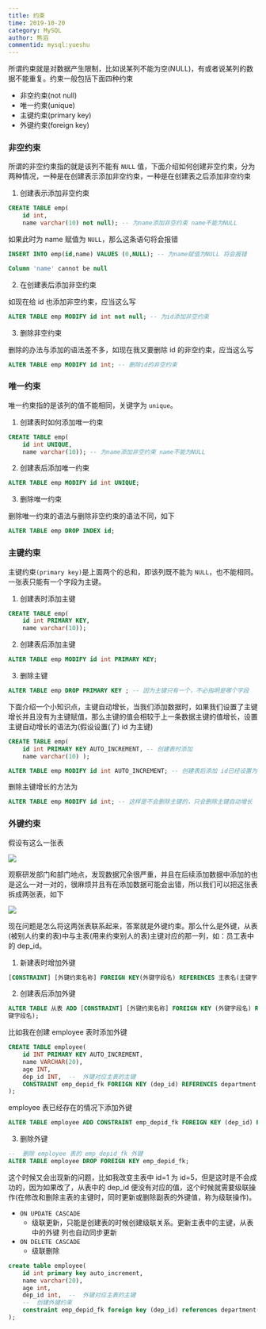 ```yaml
---
title: 约束
time: 2019-10-20
category: MySQL
author: 熊滔
commentid: mysql:yueshu
---
```


所谓约束就是对数据产生限制，比如说某列不能为空(NULL)，有或者说某列的数据不能重复。约束一般包括下面四种约束

- 非空约束(not null)
- 唯一约束(unique)
- 主键约束(primary key)
- 外键约束(foreign key)

### 非空约束

所谓的非空约束指的就是该列不能有 `NULL` 值，下面介绍如何创建非空约束，分为两种情况，一种是在创建表示添加非空约束，一种是在创建表之后添加非空约束

1. 创建表示添加非空约束

```sql
CREATE TABLE emp(
    id int,
    name varchar(10) not null); -- 为name添加非空约束 name不能为NULL
```

如果此时为 name 赋值为 `NULL`，那么这条语句将会报错

```sql
INSERT INTO emp(id,name) VALUES (0,NULL); -- 为name赋值为NULL 将会报错
```

```sql
Column 'name' cannot be null
```

2. 在创建表后添加非空约束

如现在给 id 也添加非空约束，应当这么写

```sql
ALTER TABLE emp MODIFY id int not null; -- 为id添加非空约束
```

3. 删除非空约束

删除的办法与添加的语法差不多，如现在我又要删除 id 的非空约束，应当这么写

```sql
ALTER TABLE emp MODIFY id int; -- 删除id的非空约束
```

### 唯一约束

唯一约束指的是该列的值不能相同，关键字为 `unique`。

1. 创建表时如何添加唯一约束

```sql
CREATE TABLE emp(
    id int UNIQUE,
    name varchar(10)); -- 为name添加非空约束 name不能为NULL
```

2. 创建表后添加唯一约束

```sql
ALTER TABLE emp MODIFY id int UNIQUE;
```

3. 删除唯一约束

删除唯一约束的语法与删除非空约束的语法不同，如下

```sql
ALTER TABLE emp DROP INDEX id;
```

### 主键约束

主键约束`(primary key)`是上面两个的总和，即该列既不能为 `NULL`，也不能相同。一张表只能有一个字段为主键。

1. 创建表时添加主键

```sql
CREATE TABLE emp(
    id int PRIMARY KEY,
    name varchar(10)); 
```

2. 创建表后添加主键

```sql
ALTER TABLE emp MODIFY id int PRIMARY KEY;
```

3. 删除主键

```sql
ALTER TABLE emp DROP PRIMARY KEY ; -- 因为主键只有一个，不必指明是哪个字段
```

下面介绍一个小知识点，主键自动增长，当我们添加数据时，如果我们设置了主键增长并且没有为主键赋值，那么主键的值会相较于上一条数据主键的值增长，设置主键自动增长的语法为(假设设置(了) id 为主键)

```sql
CREATE TABLE emp(
    id int PRIMARY KEY AUTO_INCREMENT, -- 创建表时添加
    name varchar(10) ); 

ALTER TABLE emp MODIFY id int AUTO_INCREMENT; -- 创建表后添加 id已经设置为主键了
```

删除主键增长的方法为

```sql
ALTER TABLE emp MODIFY id int; -- 这样是不会删除主键的，只会删除主键自动增长
```

### 外键约束

假设有这么一张表

<img src="https://gitee.com/lastknightcoder/blogimage/raw/master/img/mysql27.png" />

观察研发部门和部门地点，发现数据冗余很严重，并且在后续添加数据中添加的也是这么一对一对的，很麻烦并且有在添加数据可能会出错，所以我们可以把这张表拆成两张表，如下

<img src="https://gitee.com/lastknightcoder/blogimage/raw/master/img/mysql30.png" />

现在问题是怎么将这两张表联系起来，答案就是外键约束。那么什么是外键，从表(被别人约束的表)中与主表(用来约束别人的表)主键对应的那一列，如：员工表中的 dep_id。

1. 新建表时增加外键

```sql
[CONSTRAINT] [外键约束名称] FOREIGN KEY(外键字段名) REFERENCES 主表名(主键字段名)
```

2. 创建表后添加外键

```sql
ALTER TABLE 从表 ADD [CONSTRAINT] [外键约束名称] FOREIGN KEY (外键字段名) REFERENCES  主表(主
键字段名);
```

比如我在创建 employee 表时添加外键

```sql
CREATE TABLE employee(
    id INT PRIMARY KEY AUTO_INCREMENT,
    name VARCHAR(20),
    age INT,
    dep_id INT,  --  外键对应主表的主键
    CONSTRAINT emp_depid_fk FOREIGN KEY (dep_id) REFERENCES department(id)
);
```

employee 表已经存在的情况下添加外键

```sql
ALTER TABLE employee ADD CONSTRAINT emp_depid_fk FOREIGN KEY (dep_id) REFERENCES department(id);

```

3. 删除外键

```sql
--  删除 employee 表的 emp_depid_fk 外键
ALTER TABLE employee DROP FOREIGN KEY emp_depid_fk;

```

这个时候又会出现新的问题，比如我改变主表中 id=1 为 id=5，但是这时是不会成功的，因为如果改了，从表中的 dep_id 便没有对应的值，这个时候就需要级联操作(在修改和删除主表的主键时，同时更新或删除副表的外键值，称为级联操作)。

- `ON UPDATE CASCADE` 
  - 级联更新，只能是创建表的时候创建级联关系。更新主表中的主键，从表中的外键
    列也自动同步更新
- `ON DELETE CASCADE`
  - 级联删除

```sql
create table employee(
    id int primary key auto_increment,
    name varchar(20),
    age int,
    dep_id int,  --  外键对应主表的主键
    --  创建外键约束
    constraint emp_depid_fk foreign key (dep_id) references department(id) on update cascade on delete cascade
);
```